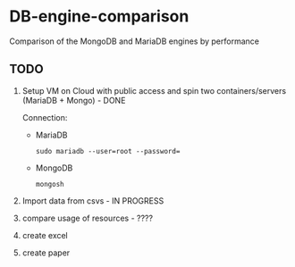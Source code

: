 # DB-engine-comparison

Comparison of the MongoDB and MariaDB engines by performance  

## TODO

1. Setup VM on Cloud with public access and spin two containers/servers (MariaDB + Mongo) - DONE

    Connection:

    * MariaDB

        ```shell
        sudo mariadb --user=root --password=
        ```

    * MongoDB

        ```shell
        mongosh
        ```

2. Import data from csvs - IN PROGRESS

3. compare usage of resources - ????

4. create excel

5. create paper

